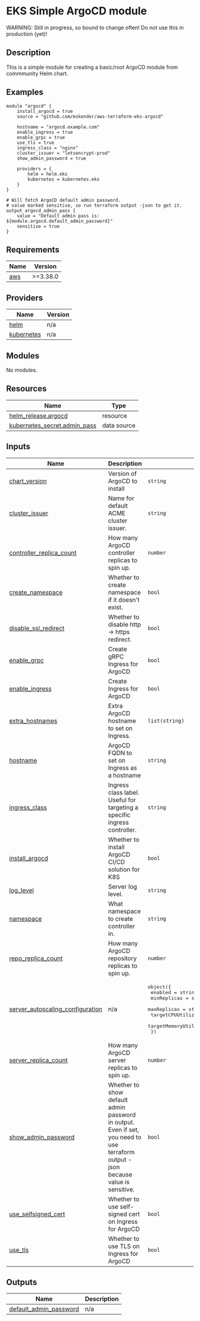 # EKS Simple ArgoCD module

WARNING: Still in progress, so bound to change often! Do not use this in production (yet)!

## Description

This is a simple module for creating a basic/root ArgoCD module from commmunity Helm chart.

## Examples

```
module "argocd" {
    install_argocd = true
    source = "github.com/mskender/aws-terraform-eks-argocd"

    hostname = "argocd.example.com"
    enable_ingress = true
    enable_grpc = true
    use_tls = true
    ingress_class = "nginx"
    cluster_issuer = "letsencrypt-prod"
    show_admin_password = true

    providers = {
        helm = helm.eks
        kubernetes = kubernetes.eks
    }
}

# Will fetch ArgoCD default admin password.
# value marked sensitive, so run terraform output -json to get it.
output argocd_admin_pass {
    value = "Default admin pass is: ${module.argocd.default_admin_password}"
    sensitive = true
}
```

## Requirements

| Name | Version |
|------|---------|
| <a name="requirement_aws"></a> [aws](#requirement\_aws) | >=3.38.0 |

## Providers

| Name | Version |
|------|---------|
| <a name="provider_helm"></a> [helm](#provider\_helm) | n/a |
| <a name="provider_kubernetes"></a> [kubernetes](#provider\_kubernetes) | n/a |

## Modules

No modules.

## Resources

| Name | Type |
|------|------|
| [helm_release.argocd](https://registry.terraform.io/providers/hashicorp/helm/latest/docs/resources/release) | resource |
| [kubernetes_secret.admin_pass](https://registry.terraform.io/providers/hashicorp/kubernetes/latest/docs/data-sources/secret) | data source |

## Inputs

| Name | Description | Type | Default | Required |
|------|-------------|------|---------|:--------:|
| <a name="input_chart_version"></a> [chart\_version](#input\_chart\_version) | Version of ArgoCD to install | `string` | `""` | no |
| <a name="input_cluster_issuer"></a> [cluster\_issuer](#input\_cluster\_issuer) | Name for default ACME cluster issuer. | `string` | `"le-prod"` | no |
| <a name="input_controller_replica_count"></a> [controller\_replica\_count](#input\_controller\_replica\_count) | How many ArgoCD controller replicas to spin up. | `number` | `1` | no |
| <a name="input_create_namespace"></a> [create\_namespace](#input\_create\_namespace) | Whether to create namespace if it doesn't exist. | `bool` | `true` | no |
| <a name="input_disable_ssl_redirect"></a> [disable\_ssl\_redirect](#input\_disable\_ssl\_redirect) | Whether to disable http -> https redirect. | `bool` | `false` | no |
| <a name="input_enable_grpc"></a> [enable\_grpc](#input\_enable\_grpc) | Create gRPC Ingress for ArgoCD | `bool` | `true` | no |
| <a name="input_enable_ingress"></a> [enable\_ingress](#input\_enable\_ingress) | Create Ingress for ArgoCD | `bool` | `true` | no |
| <a name="input_extra_hostnames"></a> [extra\_hostnames](#input\_extra\_hostnames) | Extra ArgoCD hostname to set on Ingress. | `list(string)` | `[]` | no |
| <a name="input_hostname"></a> [hostname](#input\_hostname) | ArgoCD FQDN to set on Ingress as a hostname | `string` | `"argocd.example.com"` | no |
| <a name="input_ingress_class"></a> [ingress\_class](#input\_ingress\_class) | Ingress class label. Useful for targeting a specific ingress controller. | `string` | `"nginx"` | no |
| <a name="input_install_argocd"></a> [install\_argocd](#input\_install\_argocd) | Whether to install ArgoCD CI/CD solution for K8S | `bool` | `false` | no |
| <a name="input_log_level"></a> [log\_level](#input\_log\_level) | Server log level. | `string` | `"info"` | no |
| <a name="input_namespace"></a> [namespace](#input\_namespace) | What namespace to create controller in. | `string` | `"argocd"` | no |
| <a name="input_repo_replica_count"></a> [repo\_replica\_count](#input\_repo\_replica\_count) | How many ArgoCD repository replicas to spin up. | `number` | `1` | no |
| <a name="input_server_autoscaling_configuration"></a> [server\_autoscaling\_configuration](#input\_server\_autoscaling\_configuration) | n/a | <pre>object({<br>        enabled = string<br>        minReplicas = string<br>        maxReplicas = string<br>        targetCPUUtilizationPercentage = string<br>        targetMemoryUtilizationPercentage =  string<br>    })</pre> | <pre>{<br>  "enabled": "false",<br>  "maxReplicas": "11",<br>  "minReplicas": "1",<br>  "targetCPUUtilizationPercentage": "50",<br>  "targetMemoryUtilizationPercentage": "50"<br>}</pre> | no |
| <a name="input_server_replica_count"></a> [server\_replica\_count](#input\_server\_replica\_count) | How many ArgoCD server replicas to spin up. | `number` | `1` | no |
| <a name="input_show_admin_password"></a> [show\_admin\_password](#input\_show\_admin\_password) | Whether to show default admin password in output. Even if set, you need to use terraform output -json because value is sensitive. | `bool` | `false` | no |
| <a name="input_use_selfsigned_cert"></a> [use\_selfsigned\_cert](#input\_use\_selfsigned\_cert) | Whether to use self-signed cert on Ingress for ArgoCD | `bool` | `false` | no |
| <a name="input_use_tls"></a> [use\_tls](#input\_use\_tls) | Whether to use TLS on Ingress for ArgoCD | `bool` | `true` | no |

## Outputs

| Name | Description |
|------|-------------|
| <a name="output_default_admin_password"></a> [default\_admin\_password](#output\_default\_admin\_password) | n/a |
